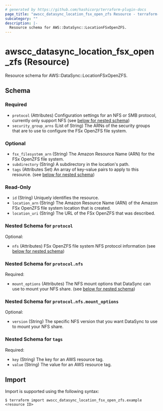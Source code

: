 ```yaml
---
# generated by https://github.com/hashicorp/terraform-plugin-docs
page_title: "awscc_datasync_location_fsx_open_zfs Resource - terraform-provider-awscc"
subcategory: ""
description: |-
  Resource schema for AWS::DataSync::LocationFSxOpenZFS.
---
```


# awscc_datasync_location_fsx_open_zfs (Resource)

Resource schema for AWS::DataSync::LocationFSxOpenZFS.



<!-- schema generated by tfplugindocs -->
## Schema

### Required

- `protocol` (Attributes) Configuration settings for an NFS or SMB protocol, currently only support NFS (see [below for nested schema](#nestedatt--protocol))
- `security_group_arns` (List of String) The ARNs of the security groups that are to use to configure the FSx OpenZFS file system.

### Optional

- `fsx_filesystem_arn` (String) The Amazon Resource Name (ARN) for the FSx OpenZFS file system.
- `subdirectory` (String) A subdirectory in the location's path.
- `tags` (Attributes Set) An array of key-value pairs to apply to this resource. (see [below for nested schema](#nestedatt--tags))

### Read-Only

- `id` (String) Uniquely identifies the resource.
- `location_arn` (String) The Amazon Resource Name (ARN) of the Amazon FSx OpenZFS file system location that is created.
- `location_uri` (String) The URL of the FSx OpenZFS that was described.

<a id="nestedatt--protocol"></a>
### Nested Schema for `protocol`

Optional:

- `nfs` (Attributes) FSx OpenZFS file system NFS protocol information (see [below for nested schema](#nestedatt--protocol--nfs))

<a id="nestedatt--protocol--nfs"></a>
### Nested Schema for `protocol.nfs`

Required:

- `mount_options` (Attributes) The NFS mount options that DataSync can use to mount your NFS share. (see [below for nested schema](#nestedatt--protocol--nfs--mount_options))

<a id="nestedatt--protocol--nfs--mount_options"></a>
### Nested Schema for `protocol.nfs.mount_options`

Optional:

- `version` (String) The specific NFS version that you want DataSync to use to mount your NFS share.




<a id="nestedatt--tags"></a>
### Nested Schema for `tags`

Required:

- `key` (String) The key for an AWS resource tag.
- `value` (String) The value for an AWS resource tag.

## Import

Import is supported using the following syntax:

```shell
$ terraform import awscc_datasync_location_fsx_open_zfs.example <resource ID>
```
